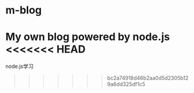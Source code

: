# m-blog
My own blog powered by node.js
<<<<<<< HEAD
=======
node.js学习
>>>>>>> bc2a74918d46b2aa0d5d2305b129a6dd325df1c5
